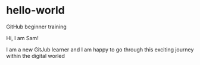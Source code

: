 # hello-world
GitHub beginner training 

Hi, I am Sam!

I am a new GitJub learner and I am happy to go through this exciting journey within the digital worled 
